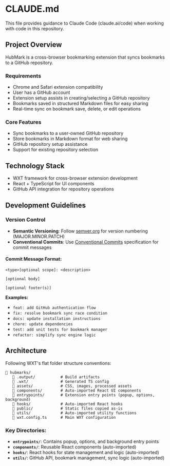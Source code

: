 # CLAUDE.md

This file provides guidance to Claude Code (claude.ai/code) when working with code in this repository.

## Project Overview

HubMark is a cross-browser bookmarking extension that syncs bookmarks to a GitHub repository.

### Requirements
- Chrome and Safari extension compatibility
- User has a GitHub account
- Extension setup assists in creating/selecting a GitHub repository
- Bookmarks saved in structured Markdown files for easy sharing
- Real-time sync on bookmark save, delete, or edit operations

### Core Features
- Sync bookmarks to a user-owned GitHub repository
- Store bookmarks in Markdown format for web sharing
- GitHub repository setup assistance
- Support for existing repository selection

## Technology Stack
- WXT framework for cross-browser extension development
- React + TypeScript for UI components
- GitHub API integration for repository operations

## Development Guidelines

### Version Control
- **Semantic Versioning**: Follow [semver.org](https://semver.org/) for version numbering (MAJOR.MINOR.PATCH)
- **Conventional Commits**: Use [Conventional Commits](https://www.conventionalcommits.org/) specification for commit messages

#### Commit Message Format:
```
<type>[optional scope]: <description>

[optional body]

[optional footer(s)]
```

**Examples:**
- `feat: add GitHub authentication flow`
- `fix: resolve bookmark sync race condition`  
- `docs: update installation instructions`
- `chore: update dependencies`
- `test: add unit tests for bookmark manager`
- `refactor: simplify sync engine logic`

## Architecture

Following WXT's flat folder structure conventions:

```
📂 hubmarks/
   📁 .output/           # Build artifacts
   📁 .wxt/              # Generated TS config
   📁 assets/            # CSS, images, processed assets
   📁 components/        # Auto-imported React UI components
   📁 entrypoints/       # Extension entry points (popup, options, background)
   📁 hooks/             # Auto-imported React hooks
   📁 public/            # Static files copied as-is
   📁 utils/             # Auto-imported utility functions
   📄 wxt.config.ts      # Main WXT configuration
```

### Key Directories:
- **`entrypoints/`**: Contains popup, options, and background entry points
- **`components/`**: Reusable React components (auto-imported)
- **`hooks/`**: React hooks for state management and logic (auto-imported)
- **`utils/`**: GitHub API, bookmark management, sync logic (auto-imported)